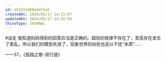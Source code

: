 ```yaml
---
id: e51d32d60eddc5a5
createdAt: 2024/05/17 14:21:07
updatedAt: 2024/05/17 14:35:59
thinoType: JOURNAL
---
```

#设定 我知道妈妈得到的回答应当是正确的。超验的规律不存在了，至高存在发生了紊乱。所以我们的模型失效了，现象世界的纷扰也足以干扰“本质”……

——37，《孤独之歌-双行道》